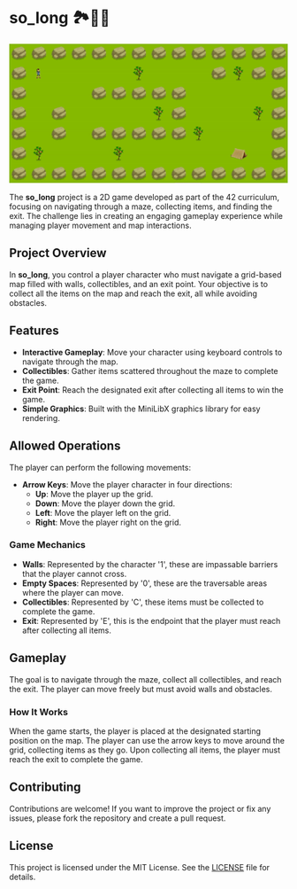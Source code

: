 # so_long 🏞️🚶‍♂️

![Demo GIF](https://github.com/schardot/42_core/blob/main/rank02/so_long/schardot_so_long.gif)

The **so_long** project is a 2D game developed as part of the 42 curriculum, focusing on navigating through a maze, collecting items, and finding the exit. The challenge lies in creating an engaging gameplay experience while managing player movement and map interactions.

## Project Overview

In **so_long**, you control a player character who must navigate a grid-based map filled with walls, collectibles, and an exit point. Your objective is to collect all the items on the map and reach the exit, all while avoiding obstacles.

## Features

- **Interactive Gameplay**: Move your character using keyboard controls to navigate through the map.
- **Collectibles**: Gather items scattered throughout the maze to complete the game.
- **Exit Point**: Reach the designated exit after collecting all items to win the game.
- **Simple Graphics**: Built with the MiniLibX graphics library for easy rendering.

## Allowed Operations

The player can perform the following movements:

- **Arrow Keys**: Move the player character in four directions:
  - **Up**: Move the player up the grid.
  - **Down**: Move the player down the grid.
  - **Left**: Move the player left on the grid.
  - **Right**: Move the player right on the grid.

### Game Mechanics

- **Walls**: Represented by the character '1', these are impassable barriers that the player cannot cross.
- **Empty Spaces**: Represented by '0', these are the traversable areas where the player can move.
- **Collectibles**: Represented by 'C', these items must be collected to complete the game.
- **Exit**: Represented by 'E', this is the endpoint that the player must reach after collecting all items.

## Gameplay

The goal is to navigate through the maze, collect all collectibles, and reach the exit. The player can move freely but must avoid walls and obstacles.

### How It Works

When the game starts, the player is placed at the designated starting position on the map. The player can use the arrow keys to move around the grid, collecting items as they go. Upon collecting all items, the player must reach the exit to complete the game.

## Contributing

Contributions are welcome! If you want to improve the project or fix any issues, please fork the repository and create a pull request.

## License

This project is licensed under the MIT License. See the [LICENSE](LICENSE) file for details.

